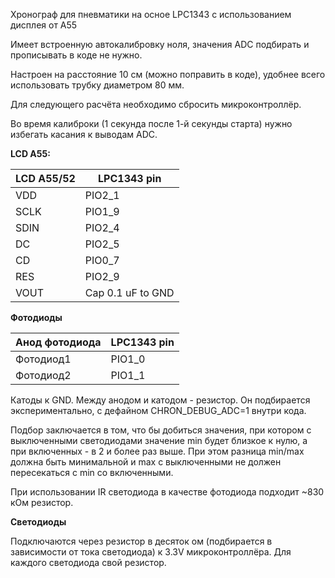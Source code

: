 Хронограф для пневматики на осное LPC1343 с использованием дисплея от A55

Имеет встроенную автокалибровку ноля, значения ADC подбирать и прописывать в коде не нужно. 

Настроен на расстояние 10 см (можно поправить в коде), удобнее всего использовать трубку диаметром 80 мм. 

Для следующего расчёта необходимо сбросить микроконтроллёр. 

Во время калиброки (1 секунда после 1-й секунды старта) нужно избегать касания к выводам ADC. 

**LCD A55:**

| LCD A55/52 | LPC1343 pin |
|---------|----------|
|		VDD		|		PIO2_1 |
|		SCLK	|		PIO1_9 |
|		SDIN	|		PIO2_4 |
|		DC		|		PIO2_5 |
|		CD		|		PIO0_7 |
|		RES		|		PIO2_9 |
|   VOUT  |   Cap 0.1 uF to GND |

**Фотодиоды**

| Анод фотодиода | LPC1343 pin |
|---------|----------|
| Фотодиод1  |  PIO1_0 |
| Фотодиод2  |  PIO1_1 |

Катоды к GND. Между анодом и катодом - резистор. Он подбирается экспериментально, с дефайном CHRON_DEBUG_ADC=1 внутри кода. 

Подбор заключается в том, что бы добиться значения, при котором с выключенными светодиодами значение min будет близкое к нулю, а при включенных - в 2 и более раз выше. При этом разница min/max должна быть минимальной и max с выключенными не должен пересекаться с min со включенными. 

При использовании IR светодиода в качестве фотодиода подходит ~830 кОм резистор. 

**Светодиоды**

Подключаются через резистор в десяток ом (подбирается в зависимости от тока светодиода) к 3.3V микроконтроллёра. 
Для каждого светодиода свой резистор. 
